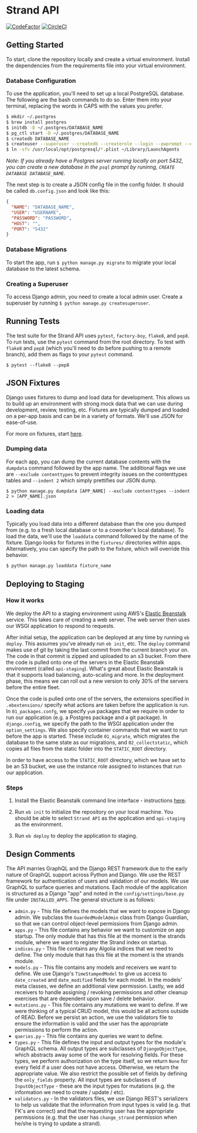 # Strand API
[![CodeFactor](https://www.codefactor.io/repository/github/strandhq/strand-api/badge)](https://www.codefactor.io/repository/github/strandhq/strand-api) [![CircleCI](https://circleci.com/gh/StrandHQ/strand-api/tree/develop.png?style=shield&circle-token=788ef88b46ecfd16d7610cbcec05d60a1fb8f725)](https://circleci.com/gh/StrandHQ/strand-api/tree/develop.svg?style=shield&circle-token=:circle-token)

## Getting Started

To start, clone the repository locally and create a virtual environment. Install the dependencies
from the requirements file into your virtual environment.

### Database Configuration

To use the application, you'll need to set up a local PostgreSQL database. The following
are the bash commands to do so. Enter them into your terminal, replacing the words in CAPS
with the values you prefer.

```bash
$ mkdir ~/.postgres
$ brew install postgres
$ initdb -D ~/.postgres/DATABASE_NAME
$ pg_ctl start -D ~/.postgres/DATABASE_NAME
$ createdb DATABASE_NAME
$ createuser --superuser --createdb --createrole --login --pwprompt --encrypted USERNAME
$ ln -sfv /usr/local/opt/postgresql/*.plist ~/Library/LaunchAgents
```

*Note: If you already have a Postgres server running locally on port 5432, you can create a new
database in the `psql` prompt by runinng, `CREATE DATABASE DATABASE_NAME`.*


The next step is to create a JSON config file in the config folder. It should be called `db.config.json`
and look like this:
```JSON
{
  "NAME": "DATABASE_NAME",
  "USER": "USERNAME",
  "PASSWORD": "PASSWORD",
  "HOST": "",
  "PORT": "5432"
}
```

### Database Migrations

To start the app, run `$ python manage.py migrate` to migrate your local database to
the latest schema.

### Creating a Superuser

To access Django admin, you need to create a local admin user. Create a superuser by running
`$ python manage.py createsuperuser`.

## Running Tests

The test suite for the Strand API uses `pytest`, `factory-boy`, `flake8`, and `pep8`. To run
tests, use the `pytest` command from the root directory. To test with `flake8` and `pep8` (which
you'll need to do before pushing to a remote branch), add them as flags to your `pytest` command.

`$ pytest --flake8 --pep8` 

## JSON Fixtures

Django uses fixtures to dump and load data for development. This allows us to build up an environment with strong mock
data that we can use during development, review, testing, etc. Fixtures are typically dumped and loaded on a 
per-app basis and can be in a variety of formats. We'll use JSON for ease-of-use.

For more on fixtures, start [here](https://docs.djangoproject.com/en/2.0/howto/initial-data/).

### Dumping data

For each app, you can dump the current database contents with the `dumpdata` command followed by the app name.
The additional flags we use are `--exclude contenttypes` to prevent integrity issues on the contenttypes tables
and `--indent 2` which simply prettifies our JSON dump.

`$ python manage.py dumpdata [APP_NAME] --exclude contenttypes --indent 2 > [APP_NAME].json`

### Loading data

Typically you load data into a different database than the one you dumped from (e.g. to a fresh local database
or to a coworker's local database). To load the data, we'll use the `loaddata` command followed by the name of the
fixture. Django looks for fixtures in the `fixtures/` directories within apps. Alternatively, you can specify
the path to the fixture, which will override this behavior.

`$ python manage.py loaddata fixture_name`


## Deploying to Staging

### How it works

We deploy the API to a staging environment using AWS's [Elastic Beanstalk](https://aws.amazon.com/elasticbeanstalk/)
service. This takes care of creating a web server. The web server then uses our WSGI application to respond
to requests.

After initial setup, the application can be deployed at any time by running `eb deploy`. This assumes
you've already run `eb init`, etc. The `deploy` command makes use of git by taking the last commit from the
current branch your on. The code in that commit is zipped and uploaded to an s3 bucket. From there
the code is pulled onto one of the servers in the Elastic Beanstalk environment (called `api-staging`).
What's great about Elastic Beanstalk is that it supports load balancing, auto-scaling and more. In the deployment
phase, this means we can roll out a new version to only 30% of the servers before the entire fleet.

Once the code is pulled onto one of the servers, the extensions specified in `.ebextensions/` specify what actions
are taken before the application is run. In `01_packages.confg`, we specify `yum` packages that we require in order
to run our application (e.g. a Postgres package and a git package). In `django.config`, we specify the path to the
WSGI application under the `option_settings`. We also specify container commands that we want to run before the app
is started. These include `01_migrate`, which migrates the database to the same state as our migrations, and
`02_collectstatic`, which copies all files from the static folder into the `STATIC_ROOT` directory.

In order to have access to the `STATIC_ROOT` directory, which we have set to be an S3 bucket, we use the instance role
assigned to instances that run our application.

### Steps

1. Install the Elastic Beanstalk command line interface - instructions [here](https://docs.aws.amazon.com/elasticbeanstalk/latest/dg/eb-cli3-install.html).

2. Run `eb init` to initialize the repository on your local machine. You should be able to select `Strand API` as
the application and `api-staging` as the environment.

3. Run `eb deploy` to deploy the application to staging.


## Design Comments

The API marries GraphQL and the Django REST framework due to the early nature of GraphQL support across Python and Django.
We use the REST framework for authentication of users and validation of our models. We use GraphQL to surface queries
and mutations. Each module of the application is structured as a Django "app" and noted in the `config/settings/base.py`
file under `INSTALLED_APPS`. The general structure is as follows:
- `admin.py` - This file defines the models that we want to expose in Django admin. We subclass the `GuardedModelAdmin` 
class from Django Guardian, so that we can control object-level permissions from Django admin.
- `apps.py` - This file contains any behavior we want to customize on app startup. The only module that has this file at
the moment is the strands module, where we want to register the Strand index on startup.
- `indices.py` - This file contains any Algolia indices that we need to define. The only module that has this file at 
the moment is the strands module.
- `models.py` - This file contains any models and receivers we want to define. We use Django's `TimeStampedModel` to give 
us access to `date_created` and `date_modified` fields for each model. In the models' meta classes, we define an 
additional view permission. Lastly, we add receivers to handle assigning / revoking permissions and other cleanup exercises
that are dependent upon save / delete behavior.
- `mutations.py` - This file contains any mutations we want to define. If we were thinking of a typical CRUD model, this
would be all actions outside of READ. Before we persist an action, we use the validators file to ensure the information
is valid and the user has the appropriate permissions to perform the action.
- `queries.py` - This file contains any queries we want to define.
- `types.py` - This file defines the input and output types for the module's GraphQL schema. All output types are subclasses
of `DjangoObjectType`, which abstracts away some of the work for resolving fields. For these types, we perform authorization
on the type itself, so we return `None` for every field if a user does not have access. Otherwise, we return the appropriate
value. We also restrict the possible set of fields by defining the `only_fields` property. All input types are subclasses
of `InputObjectType` - these are the input types for mutations (e.g. the information we need to create / update / etc).
- `validators.py` - In the validators files, we use Django REST's serializers to help us validate that the information from
input types is valid (e.g. that FK's are correct) and that the requesting user has the appropriate permissions (e.g. that
the user has `change_strand` permission when he/she is trying to update a strand).
